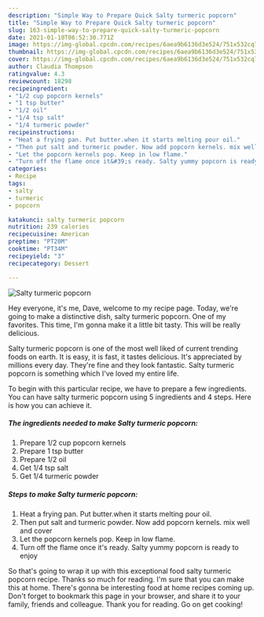 ```yaml
---
description: "Simple Way to Prepare Quick Salty turmeric popcorn"
title: "Simple Way to Prepare Quick Salty turmeric popcorn"
slug: 163-simple-way-to-prepare-quick-salty-turmeric-popcorn
date: 2021-01-10T06:52:30.771Z
image: https://img-global.cpcdn.com/recipes/6aea9b6136d3e524/751x532cq70/salty-turmeric-popcorn-recipe-main-photo.jpg
thumbnail: https://img-global.cpcdn.com/recipes/6aea9b6136d3e524/751x532cq70/salty-turmeric-popcorn-recipe-main-photo.jpg
cover: https://img-global.cpcdn.com/recipes/6aea9b6136d3e524/751x532cq70/salty-turmeric-popcorn-recipe-main-photo.jpg
author: Claudia Thompson
ratingvalue: 4.3
reviewcount: 18298
recipeingredient:
- "1/2 cup popcorn kernels"
- "1 tsp butter"
- "1/2 oil"
- "1/4 tsp salt"
- "1/4 turmeric powder"
recipeinstructions:
- "Heat a frying pan. Put butter.when it starts melting pour oil."
- "Then put salt and turmeric powder. Now add popcorn kernels. mix well and cover"
- "Let the popcorn kernels pop. Keep in low flame."
- "Turn off the flame once it&#39;s ready. Salty yummy popcorn is ready to enjoy"
categories:
- Recipe
tags:
- salty
- turmeric
- popcorn

katakunci: salty turmeric popcorn 
nutrition: 239 calories
recipecuisine: American
preptime: "PT20M"
cooktime: "PT34M"
recipeyield: "3"
recipecategory: Dessert

---
```



![Salty turmeric popcorn](https://img-global.cpcdn.com/recipes/6aea9b6136d3e524/751x532cq70/salty-turmeric-popcorn-recipe-main-photo.jpg)

Hey everyone, it's me, Dave, welcome to my recipe page. Today, we're going to make a distinctive dish, salty turmeric popcorn. One of my favorites. This time, I'm gonna make it a little bit tasty. This will be really delicious.

Salty turmeric popcorn is one of the most well liked of current trending foods on earth. It is easy, it is fast, it tastes delicious. It's appreciated by millions every day. They're fine and they look fantastic. Salty turmeric popcorn is something which I've loved my entire life.




To begin with this particular recipe, we have to prepare a few ingredients. You can have salty turmeric popcorn using 5 ingredients and 4 steps. Here is how you can achieve it.

<!--inarticleads1-->

##### The ingredients needed to make Salty turmeric popcorn:

1. Prepare 1/2 cup popcorn kernels
1. Prepare 1 tsp butter
1. Prepare 1/2 oil
1. Get 1/4 tsp salt
1. Get 1/4 turmeric powder




<!--inarticleads2-->

##### Steps to make Salty turmeric popcorn:

1. Heat a frying pan. Put butter.when it starts melting pour oil.
1. Then put salt and turmeric powder. Now add popcorn kernels. mix well and cover
1. Let the popcorn kernels pop. Keep in low flame.
1. Turn off the flame once it&#39;s ready. Salty yummy popcorn is ready to enjoy




So that's going to wrap it up with this exceptional food salty turmeric popcorn recipe. Thanks so much for reading. I'm sure that you can make this at home. There's gonna be interesting food at home recipes coming up. Don't forget to bookmark this page in your browser, and share it to your family, friends and colleague. Thank you for reading. Go on get cooking!
